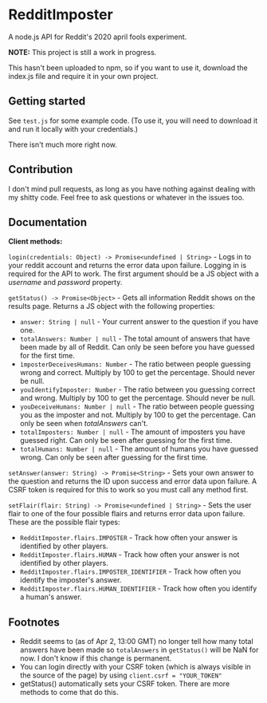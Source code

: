 # RedditImposter
A node.js API for Reddit's 2020 april fools experiment.

**NOTE:** This project is still a work in progress.

This hasn't been uploaded to npm, so if you want to use it, download the index.js file and require it in your own project.

## Getting started

See `test.js` for some example code. (To use it, you will need to download it and run it locally with your credentials.)

There isn't much more right now.

## Contribution

I don't mind pull requests, as long as you have nothing against dealing with my shitty code. Feel free to ask questions or whatever in the issues too.

## Documentation

**Client methods:**

`login(credentials: Object) -> Promise<undefined | String>` - Logs in to your reddit account and returns the error data upon failure. Logging in is required for the API to work. The first argument should be a JS object with a *username* and *password* property.

`getStatus() -> Promise<Object>` - Gets all information Reddit shows on the results page. Returns a JS object with the following properties:
* `answer: String | null` - Your current answer to the question if you have one.
* `totalAnswers: Number | null` - The total amount of answers that have been made by all of Reddit. Can only be seen before you have guessed for the first time.
* `ìmposterDeceivesHumans: Number` - The ratio between people guessing wrong and correct. Multiply by 100 to get the percentage. Should never be null.
* `youIdentifyImposter: Number` - The ratio between you guessing correct and wrong. Multiply by 100 to get the percentage. Should never be null.
* `youDeceiveHumans: Number | null` - The ratio between people guessing you as the imposter and not. Multiply by 100 to get the percentage. Can only be seen when *totalAnswers* can't.
* `totalImposters: Number | null` - The amount of imposters you have guessed right. Can only be seen after guessing for the first time.
* `totalHumans: Number | null` - The amount of humans you have guessed wrong. Can only be seen after guessing for the first time.

`setAnswer(answer: String) -> Promise<String>` - Sets your own answer to the question and returns the ID upon success and error data upon failure. A CSRF token is required for this to work so you must call any method first.

`setFlair(flair: String) -> Promise<undefined | String>` - Sets the user flair to one of the four possible flairs and returns error data upon failure. These are the possible flair types:
* `RedditImposter.flairs.IMPOSTER` - Track how often your answer is identified by other players.
* `RedditImposter.flairs.HUMAN` - Track how often your answer is not identified by other players.
* `RedditImposter.flairs.IMPOSTER_IDENTIFIER` - Track how often you identify the imposter's answer.
* `RedditImposter.flairs.HUMAN_IDENTIFIER` - Track how often you identify a human's answer.

## Footnotes
* Reddit seems to (as of Apr 2, 13:00 GMT) no longer tell how many total answers have been made so `totalAnswers` in `getStatus()` will be NaN for now. I don't know if this change is permanent.
* You can login directly with your CSRF token (which is always visible in the source of the page) by using `client.csrf = "YOUR_TOKEN"`
* getStatus() automatically sets your CSRF token. There are more methods to come that do this.

